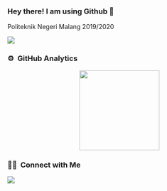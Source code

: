 ### Hey there! I am using Github 👋 

Politeknik Negeri Malang 2019/2020 

![](https://komarev.com/ghpvc/?username=nazariosafariesqi&color=blueviolet)

### ⚙️ &nbsp;GitHub Analytics

<p align="center">
<a href="https://github.com/nazariosafariesqi">
  
  <img height="180em" src="https://github-readme-stats.vercel.app/api/top-langs/?username=nazariosafariesqi&layout=compact&langs_count=8&theme=algolia"/>
  
</a>
</p>

### 🤝🏻 &nbsp;Connect with Me

<p align="left">
<a href="mailto: nazariotyo@gmail.com"><img src="https://img.shields.io/badge/-nazariotyo@gmail.com-D14836?style=flat&logo=Gmail&logoColor=white"/></a>
</p>
